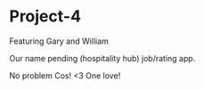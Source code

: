# Project-4
Featuring Gary and William

Our name pending (hospitality hub) job/rating app.

No problem Cos! <3 One love!